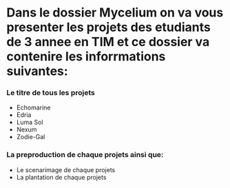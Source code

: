 # Dans le dossier Mycelium on va vous presenter les projets des etudiants de 3 annee en TIM et ce dossier va contenire les inforrmations suivantes: 

### Le titre de tous les projets 
- Echomarine 
- Edria 
- Luma Sol
- Nexum
- Zodie-Gal

### La preproduction de chaque projets ainsi que: 
- Le scenarimage de chaque projets
- La plantation de chaque projets
